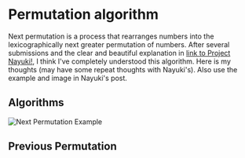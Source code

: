 Permutation algorithm
=======
Next permutation is a process that rearranges numbers into the lexicographically next greater permutation of numbers. After several submissions and the clear and beautiful explanation in [link to Project Nayuki!](https://www.nayuki.io/page/next-lexicographical-permutation-algorithm), I think I've completely understood this algorithm. Here is my thoughts (may have some repeat thoughts with Nayuki's). Also use the example and image in Nayuki's post.

## Algorithms

![Next Permutation Example](https://www.nayuki.io/res/next-lexicographical-permutation-algorithm/next-permutation-algorithm.svg)

## Previous Permutation
